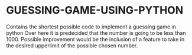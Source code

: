 # GUESSING-GAME-USING-PYTHON
Contains the shortest possible code to implement a guessing game in python
Over here it is predecided that the number is going to be less than 1000.
Possible improvement would be the inclusion of a feature to take in the desired upperlimit of the possible chosen number.
